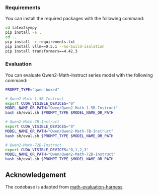 ### Requirements
You can install the required packages with the following command:
```bash
cd latex2sympy
pip install -e .
cd ..
pip install -r requirements.txt 
pip install vllm==0.5.1 --no-build-isolation
pip install transformers==4.42.3
```

### Evaluation
You can evaluate Qwen2-Math-Instruct series model with the following command:
```bash
PROMPT_TYPE="qwen-boxed"

# Qwen2-Math-1.5B-Instruct
export CUDA_VISIBLE_DEVICES="0"
MODEL_NAME_OR_PATH="Qwen/Qwen2-Math-1.5B-Instruct"
bash sh/eval.sh $PROMPT_TYPE $MODEL_NAME_OR_PATH

# Qwen2-Math-7B-Instruct
export CUDA_VISIBLE_DEVICES="0"
MODEL_NAME_OR_PATH="Qwen/Qwen2-Math-7B-Instruct"
bash sh/eval.sh $PROMPT_TYPE $MODEL_NAME_OR_PATH

# Qwen2-Math-72B-Instruct
export CUDA_VISIBLE_DEVICES="0,1,2,3"
MODEL_NAME_OR_PATH="Qwen/Qwen2-Math-72B-Instruct"
bash sh/eval.sh $PROMPT_TYPE $MODEL_NAME_OR_PATH
```

## Acknowledgement
The codebase is adapted from [math-evaluation-harness](https://github.com/ZubinGou/math-evaluation-harness).
